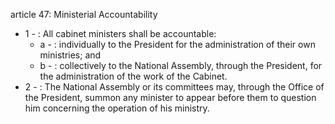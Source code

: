 article 47: Ministerial Accountability

<ul>
			<li>1 - : All cabinet ministers shall be accountable:<ul>
						<li>a - : individually to the President for the administration of their own ministries; and<ul>
						</ul></li>						<li>b - : collectively to the National Assembly, through the President, for the administration of the work of the Cabinet.<ul>
						</ul></li>			</ul></li>			<li>2 - : The National Assembly or its committees may, through the Office of the President, summon any minister to appear before them to question him concerning the operation of his ministry.<ul>
			</ul></li></ul>